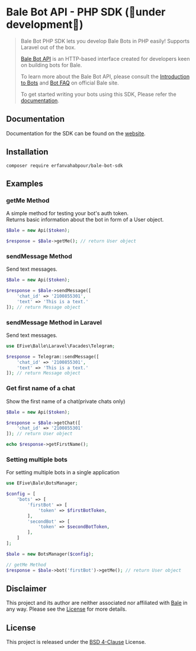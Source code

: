 Bale Bot API - PHP SDK (🚧under development🚧)
==========================

> Bale Bot PHP SDK lets you develop Bale Bots in PHP easily! Supports Laravel out of the box.
>
> [Bale Bot API](https://dev.bale.ai/) is an HTTP-based interface created for developers keen on building bots for Bale.
> 
> To learn more about the Bale Bot API, please consult the [Introduction to Bots](https://dev.bale.ai/) and [Bot FAQ](https://docs.bale.ai/) on official Bale site.
>
> To get started writing your bots using this SDK, Please refer the [documentation](https://bale-bot-sdk.efive.net/).

## Documentation

Documentation for the SDK can be found on the [website](https://bale-bot-sdk.efive.net/).

## Installation

```shell
composer require erfanvahabpour/bale-bot-sdk
```

## Examples

### getMe Method
<p>A simple method for testing your bot's auth token.
<br>
Returns basic information about the bot in form of a User object.
</p>

```php
$Bale = new Api($token);

$response = $Bale->getMe(); // return User object
```

### sendMessage Method
<p>Send text messages.</p>

```php
$Bale = new Api($token);

$response = $Bale->sendMessage([
    'chat_id' => '2100855301',
    'text' => 'This is a text.'
]); // return Message object
```

### sendMessage Method in Laravel
<p>Send text messages.</p>

```php
use EFive\Balle\Laravel\Facades\Telegram;

$response = Telegram::sendMessage([
    'chat_id' => '2100855301',
    'text' => 'This is a text.'
]); // return Message object
```

### Get first name of a chat
<p>Show the first name of a chat(private chats only)</p>

```php
$Bale = new Api($token);

$response = $Bale->getChat([
    'chat_id' => '2100855301'
]); // return User object

echo $response->getFirstName();
```

### Setting multiple bots
<P>For setting multiple bots in a single application</P>

```php
use EFive\Bale\BotsManager;

$config = [
    'bots' => [
        'firstBot' => [
            'token' => $firstBotToken,
        ],
        'secondBot' => [
            'token' => $secondBotToken,
        ],
    ]
];

$bale = new BotsManager($config);

// getMe Method
$response = $bale->bot('firstBot')->getMe(); // return User object
```

## Disclaimer

This project and its author are neither associated nor affiliated with [Bale](https://bale.ai/) in any way. 
Please see the [License](https://github.com/ErfanVahabpour/Bale-Bot-SDK/blob/main/LICENSE.md) for more details.

## License

This project is released under the [BSD 4-Clause](https://github.com/ErfanVahabpour/Bale-Bot-SDK/blob/main/LICENSE.md) License.
